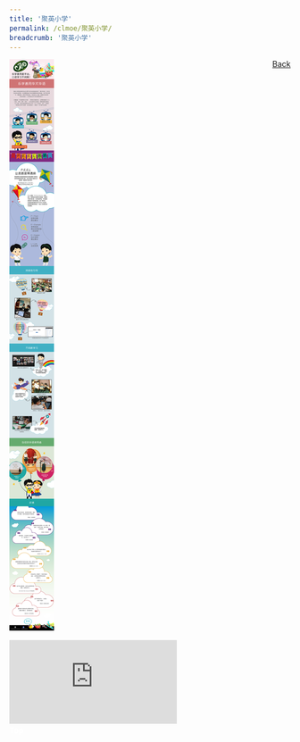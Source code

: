 ```yaml
---
title: '聚英小学'
permalink: /clmoe/聚英小学/
breadcrumb: '聚英小学'
---
```

<a href="/gallery/华文学习展示区-chinese-exhibitions-d/schools/" style="float:right;">Back</a>
 <img src="/images/JuyingPri-CL.jpg"> <br/>
<div class="video-container">
  <iframe src="https://www.youtube.com/embed/d6fmLlW8eoE" frameborder="0" allow="accelerometer; autoplay; encrypted-media; gyroscope; picture-in-picture" allowfullscreen></iframe></div>

<div class="btntop"><a href="#top" style="text-decoration:none;"><span style="color:white"><b>Top</b></span></a></div>
